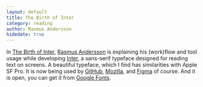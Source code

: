 ```yaml
---
layout: default
title: The Birth of Inter
category: reading
author: Rasmus Andersson
hidedate: true
---
```

In [The Birth of Inter](https://www.figma.com/blog/the-birth-of-inter/), [Rasmus Andersson](https://rsms.me) is explaining his (work)flow and tool usage while developing [Inter](https://rsms.me/inter/), a sans-serif typeface designed for reading text on screens. 
A beautiful typeface, which I find has similarities with Apple SF Pro. It is now being used by [GitHub](https://github.com), [Mozilla](https://mozilla.design), and [Figma](http://figma.com) of course. And it is open, you can get it from [Google Fonts](https://fonts.google.com/specimen/Inter).
